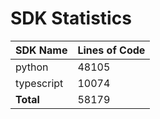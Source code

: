 # SDK Statistics

| SDK Name | Lines of Code |
| -------- | ------------- |
| python | 48105 |
| typescript | 10074 |
| **Total** | 58179 |

